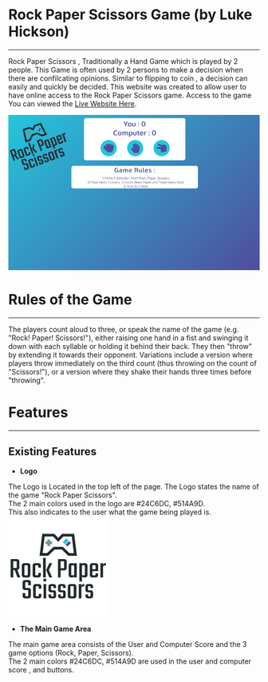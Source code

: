 # Rock Paper Scissors Game (by Luke Hickson)
<hr>

Rock Paper Scissors , Traditionally a Hand Game which is played by 2 people. This Game is often used by 2 persons to make a decision when there are confilcating opinions.
Similar to flipping to coin , a decision can easily and quickly be decided. This website was created to allow user to have online access to the Rock Paper Scissors game.
Access to the game You can viewed the [Live Website Here](https://hluke93.github.io/ms2/).

![Homepage Demostration on Desktop devices](./assets/images/Desktopview.PNG)

# Rules of the Game
<hr>

The players count aloud to three, or speak the name of the game (e.g. "Rock! Paper! Scissors!"), either raising one hand in a fist and swinging it down with each syllable or holding it behind their back. They then "throw" by extending it towards their opponent. Variations include a version where players throw immediately on the third count (thus throwing on the count of "Scissors!"), or a version where they shake their hands three times before "throwing".

# Features
<hr>

## Existing Features

* **Logo**

The Logo is Located in the top left of the page. The Logo states the name of the game "Rock Paper Scissors".<br>
The 2 main colors used in the logo are #24C6DC, #514A9D.<br>
This also indicates to the user what the game being played is.
![Homepage Demostration on Desktop devices](./assets/images/logo.png)

* **The Main Game Area**

The main game area consists of the User and Computer Score and the 3 game options (Rock, Paper, Scissors). <br>
The 2 main colors #24C6DC, #514A9D are used in the user and computer score , and buttons.
